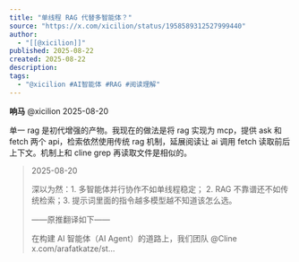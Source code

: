```yaml
---
title: "单线程 RAG 代替多智能体？"
source: "https://x.com/xicilion/status/1958589312527999440"
author:
  - "[[@xicilion]]"
published: 2025-08-22
created: 2025-08-22
description:
tags:
  - "@xicilion #AI智能体 #RAG #阅读理解"
---
```

**响马** @xicilion 2025-08-20

单一 rag 是初代增强的产物。我现在的做法是将 rag 实现为 mcp，提供 ask 和 fetch 两个 api，检索依然使用传统 rag 机制，延展阅读让 ai 调用 fetch 读取前后上下文。机制上和 cline grep 再读取文件是相似的。

> 2025-08-20
> 
> 深以为然：1. 多智能体并行协作不如单线程稳定； 2. RAG 不靠谱还不如传统检索；3. 提示词里面的指令越多模型越不知道该怎么选。
> 
> ——原推翻译如下——
> 
> 在构建 AI 智能体（AI Agent）的道路上，我们团队 @Cline x.com/arafatkatze/st…